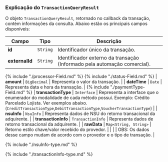 ### Explicação do `TransactionQueryResult`

O objeto `TransactionQueryResult`, retornado no callback da transação, contém informações da consulta. Abaixo estão os principais campos disponíveis:

| Campo      | Tipo     | Descrição                                                            |
|------------|----------|----------------------------------------------------------------------|
| **id**     | `String` | Identificador único da transação.                                   |
| **externalId**  | `String` | Identificador externo da transação (Informado pela automação comercial). |
{% include "./processor-Field.md" %}
{% include "./status-Field.md" %}
| **amount** | `BigDecimal`   | Representa o valor da transação.                |
| **dateTime** | `Date` |  Representa data e hora da transação.    |
{% include "./paymentType-Field.md" %}
| **transactionType** | `Interface` | Representa a interface que o enumerador do modalidade de cada método possuí. Exemplo: Crédito Parcelado Lojista. Ver exemplos abaixo. (`CreditTransactionType`,`DebitTransactionType`,`VoucherTransactionType`) |
| **nsuInfo** | `NsuInfo` | Representa dados de NSU do retorno transacional da adquirente. |
| **transactionInfo** | `TransactionInfo` | Representa dados de retorno transacional da adquirente. |
| **rawData**  | `Map<String, String>` | Retorno estilo chave/valor recebido do provedor. |
|              |                       | OBS: Os dados desse campo mudam de acordo com o provedor e o tipo de transação. |

{% include "./nsuInfo-type.md" %}

{% include "./transactionInfo-type.md" %}